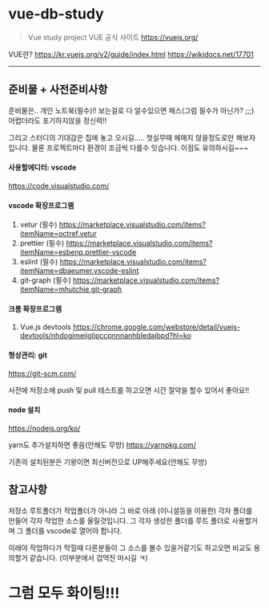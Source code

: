 # vue-db-study

> Vue study project
VUE 공식 사이트
https://vuejs.org/

VUE란? 
https://kr.vuejs.org/v2/guide/index.html
https://wikidocs.net/17701

------------

## 준비물 + 사전준비사항

준비물은.. 개인 노트북(필수)!! 보는걸로 다 알수있으면 패스(그럼 필수가 아닌가? ;;;)
어렵더라도 포기하지않을 정신력!!

그리고 스터디의 기대감은 집에 놓고 오시길.....
첫실무때 헤매지 않을정도로만 해보자 입니다.
물론 프로젝트마다 환경이 조금씩 다를수 잇습니다.
이점도 유의하시길~~~

#### 사용할에디터: vscode
https://code.visualstudio.com/

#### vscode 확장프로그램
1. vetur (필수)
https://marketplace.visualstudio.com/items?itemName=octref.vetur
2. prettier (필수)
https://marketplace.visualstudio.com/items?itemName=esbenp.prettier-vscode
3. eslint (필수)
https://marketplace.visualstudio.com/items?itemName=dbaeumer.vscode-eslint
4. git-graph (필수)
https://marketplace.visualstudio.com/items?itemName=mhutchie.git-graph

#### 크롬 확장프로그램
1. Vue.js devtools
https://chrome.google.com/webstore/detail/vuejs-devtools/nhdogjmejiglipccpnnnanhbledajbpd?hl=ko

#### 형상관리: git
https://git-scm.com/

  사전에 저장소에 push 및 pull 테스트를 하고오면 시간 절약을 할수 있어서 좋아요!!

#### node 설치
https://nodejs.org/ko/

yarn도 추가설치하면 좋음(안해도 무방)
https://yarnpkg.com/

기존의 설치된분은 기왕이면 최신버전으로 UP해주세요(안해도 무방)

## 참고사항

저장소 루트폴더가 작업폴더가 아니라
그 바로 아래 (이니셜등을 이용한) 각자 폴더를 만들어
각자 작업한 소스를 올릴것입니다.
그 각자 생성한 폴더를 루트 폴더로 사용할거며
그 폴더를 vscode로 열어야 합니다.

이래야 작업하다가 막힐때 다른분들이 그 소스를 볼수 있을거같기도 하고오면
비교도 용의할거 같습니다. (이부분에서 겁먹진 마시길 ㅋ)

# 그럼 모두 화이팅!!!